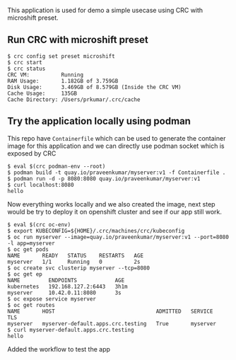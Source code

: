 This application is used for demo a simple usecase using CRC with microshift preset.

Run CRC with microshift preset
-----------------


```
$ crc config set preset microshift
$ crc start
$ crc status
CRC VM:          Running
RAM Usage:       1.182GB of 3.759GB
Disk Usage:      3.469GB of 8.579GB (Inside the CRC VM)
Cache Usage:     135GB
Cache Directory: /Users/prkumar/.crc/cache
```

Try the application locally using podman
----------------------------------------

This repo have `Containerfile` which can be used to generate the container image
for this application and we can directly use podman socket which is exposed by CRC

```
$ eval $(crc podman-env --root)
$ podman build -t quay.io/praveenkumar/myserver:v1 -f Containerfile .
$ podman run -d -p 8080:8080 quay.io/praveenkumar/myserver:v1
$ curl localhost:8080
hello
```

Now everything works locally and we also created the image, next step would be try
to deploy it on openshift cluster and see if our app still work.

```
$ eval $(crc oc-env)
$ export KUBECONFIG=${HOME}/.crc/machines/crc/kubeconfig
$ oc run myserver --image=quay.io/praveenkumar/myserver:v1 --port=8080 -l app=myserver
$ oc get pods
NAME       READY   STATUS    RESTARTS   AGE
myserver   1/1     Running   0          2s
$ oc create svc clusterip myserver --tcp=8080
$ oc get ep
NAME         ENDPOINTS            AGE
kubernetes   192.168.127.2:6443   3h1m
myserver     10.42.0.11:8080      3s
$ oc expose service myserver
$ oc get routes
NAME       HOST                                ADMITTED   SERVICE    TLS
myserver   myserver-default.apps.crc.testing   True       myserver   
$ curl myserver-default.apps.crc.testing
hello
```

Added the workflow to test the app
